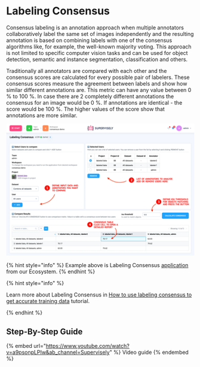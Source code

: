 # Labeling Consensus


Consensus labeling is an annotation approach when multiple annotators collaboratively label the same set of images independently and the resulting annotation is based on combining labels with one of the consensus algorithms like, for example, the well-known majority voting. This approach is not limited to specific computer vision tasks and can be used for object detection, semantic and instance segmentation, classification and others.

Traditionally all annotators are compared with each other and the consensus scores are calculated for every possible pair of labelers. These consensus scores measure the agreement between labels and show how similar different annotations are. This metric can have any value between 0 % to 100 %. In case there are 2 completely different annotations the consensus for an image would be 0 %. If annotations are identical - the score would be 100 %. The higher values of the score show that annotations are more similar.

![](Labeling-Consensus.png)

{% hint style="info" %}
Example above is Labeling Consensus [application](https://ecosystem.supervisely.com/apps/consensus?utm_source=blog) from our Ecosystem.
{% endhint %}

{% hint style="info" %}

Learn more about Labeling Consensus in [How to use labeling consensus to get accurate training data](https://supervisely.com/blog/labeling-consensus) tutorial.

{% endhint %}

## Step-By-Step Guide

{% embed url="https://www.youtube.com/watch?v=a9psonpLPIw&ab_channel=Supervisely" %} Video guide {% endembed %}
